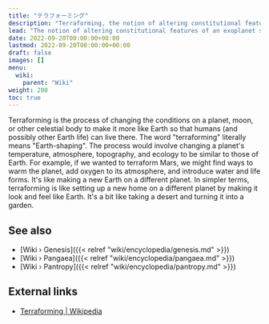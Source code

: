 ```yaml
---
title: "テラフォーミング"
description: "Terraforming, the notion of altering constitutional features of an exoplanet such as the atmosphere or the surface of said planet in order to make it possible for a humanoid species to live on it. Terraforming is the technique that has been applied by the Elohim in tje beginning of their Genesis project of making the planet Earth habitable."
lead: "The notion of altering constitutional features of an exoplanet such as the atmosphere or the surface of said planet in order to make it possible for a humanoid species to live on it. Terraforming is the technique that has been applied by the Elohim in tje beginning of their Genesis project of making the planet Earth habitable."
date: 2022-09-20T00:00:00+00:00
lastmod: 2022-09-20T00:00:00+00:00
draft: false
images: []
menu:
  wiki:
    parent: "Wiki"
weight: 200
toc: true
---
```


Terraforming is the process of changing the conditions on a planet, moon, or other celestial body to make it more like Earth so that humans (and possibly other Earth life) can live there. The word "terraforming" literally means "Earth-shaping". The process would involve changing a planet's temperature, atmosphere, topography, and ecology to be similar to those of Earth. For example, if we wanted to terraform Mars, we might find ways to warm the planet, add oxygen to its atmosphere, and introduce water and life forms. It's like making a new Earth on a different planet. In simpler terms, terraforming is like setting up a new home on a different planet by making it look and feel like Earth. It's a bit like taking a desert and turning it into a garden.

## See also

- [Wiki › Genesis]({{< relref "wiki/encyclopedia/genesis.md" >}})
- [Wiki › Pangaea]({{< relref "wiki/encyclopedia/pangaea.md" >}})
- [Wiki › Pantropy]({{< relref "wiki/encyclopedia/pantropy.md" >}})

## External links

- [Terraforming | Wikipedia](https://en.wikipedia.org/wiki/Terraforming)

